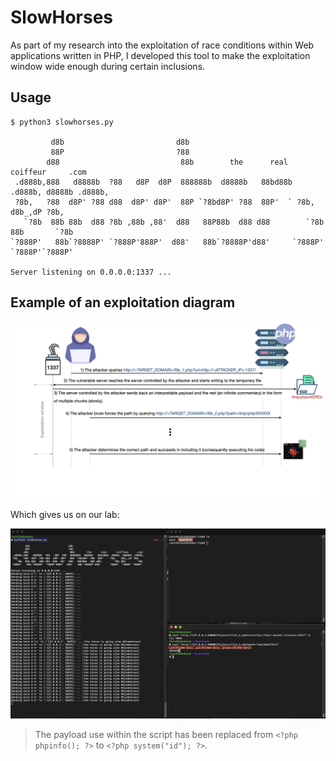 # SlowHorses

As part of my research into the exploitation of race conditions within Web
applications written in PHP, I developed this tool to make the exploitation window
wide enough during certain inclusions.

## Usage

```
$ python3 slowhorses.py

         d8b                         d8b                                                  
         88P                         ?88                                                  
        d88                           88b        the      real      coiffeur     .com     
 .d888b,888   d8888b  ?88   d8P  d8P  888888b  d8888b   88bd88b .d888b, d8888b .d888b,    
 ?8b,   ?88  d8P' ?88 d88  d8P' d8P'  88P `?8bd8P' ?88  88P'  ` ?8b,   d8b_,dP ?8b,       
   `?8b  88b 88b  d88 ?8b ,88b ,88'  d88   88P88b  d88 d88        `?8b 88b       `?8b     
`?888P'   88b`?8888P' `?888P'888P'  d88'   88b`?8888P'd88'     `?888P' `?888P'`?888P'     

Server listening on 0.0.0.0:1337 ...
```

## Example of an exploitation diagram

![alt-text](Captures/c0.png)

Which gives us on our lab:

![alt-text](Captures/c1.png)

> The payload use within the script has been replaced from `<?php phpinfo(); ?>` to `<?php system("id"); ?>`.